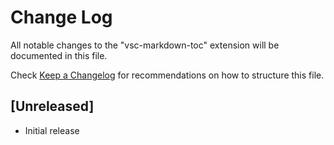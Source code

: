 # Change Log

All notable changes to the "vsc-markdown-toc" extension will be documented in this file.

Check [Keep a Changelog](http://keepachangelog.com/) for recommendations on how to structure this file.

## [Unreleased]

- Initial release